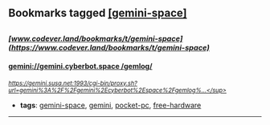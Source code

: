 ## Bookmarks tagged [[gemini-space]](https://www.codever.land/search?q=[gemini-space])

_<sup><sup>[www.codever.land/bookmarks/t/gemini-space](https://www.codever.land/bookmarks/t/gemini-space)</sup></sup>_
---
#### [ gemini://gemini.cyberbot.space /gemlog/ ](https://gemini.susa.net:1993/cgi-bin/proxy.sh?url=gemini%3A%2F%2Fgemini%2Ecyberbot%2Espace%2Fgemlog%2F)
_<sup>https://gemini.susa.net:1993/cgi-bin/proxy.sh?url=gemini%3A%2F%2Fgemini%2Ecyberbot%2Espace%2Fgemlog%...</sup>_

* **tags**: [gemini-space](../tagged/gemini-space.md), [gemini](../tagged/gemini.md), [pocket-pc](../tagged/pocket-pc.md), [free-hardware](../tagged/free-hardware.md)
---
